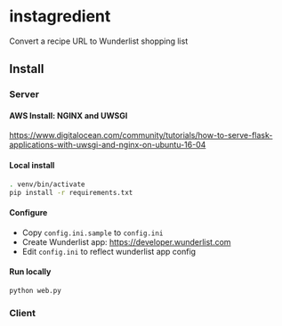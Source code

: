 # instagredient
Convert a recipe URL to Wunderlist shopping list

## Install 

### Server

#### AWS Install: NGINX and UWSGI

https://www.digitalocean.com/community/tutorials/how-to-serve-flask-applications-with-uwsgi-and-nginx-on-ubuntu-16-04

#### Local install

```bash
. venv/bin/activate
pip install -r requirements.txt
```

#### Configure

* Copy `config.ini.sample` to `config.ini`
* Create Wunderlist app: https://developer.wunderlist.com
* Edit `config.ini` to reflect wunderlist app config

#### Run locally

```
python web.py
```

### Client
